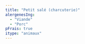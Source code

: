 ```yaml
---
title: "Petit salé (charcuterie)"
alergenesIng:
  - "Viande"
  - "Porc"
pFrais: true
itype: "animaux"
---
```

